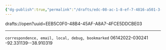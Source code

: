 ```yaml
---
{"dg-publish":true,"permalink":"/drafts/edc-08-ac-1-8-ef-7-4816-a501-3-b6-d09148513/","dgHomeLink":true,"dgPassFrontmatter":false}
---
```


drafts://open?uuid=EEB5C0F0-48B4-45AF-A8A7-4FCE5DDCBE03


---

`correspondence, email, local, debug, bookmarked`
06142022-030241
-92.331139--38.910319